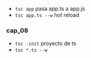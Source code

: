 - `tsc app` pasa app.ts a app.js
- `tsc app.ts --w` hot reload
### cap_08
- `tsc -init` proyecto de ts
- `tsc *.ts --w`